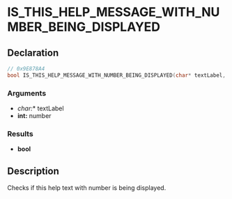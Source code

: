 # IS_THIS_HELP_MESSAGE_WITH_NUMBER_BEING_DISPLAYED

## Declaration
```cpp
// 0x9E878A4
bool IS_THIS_HELP_MESSAGE_WITH_NUMBER_BEING_DISPLAYED(char* textLabel, int number);
```

### Arguments
- **char*:** textLabel
- **int:** number

### Results
- **bool**

## Description
Checks if this help text with number is being displayed.
